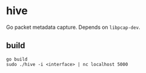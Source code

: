 # hive
Go packet metadata capture. Depends on `libpcap-dev`.

## build
```
go build
sudo ./hive -i <interface> | nc localhost 5000
```
